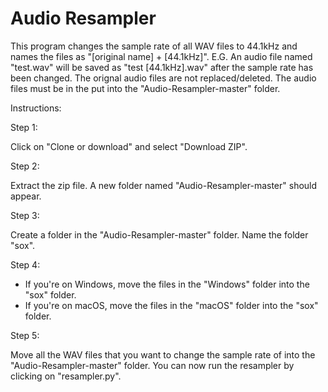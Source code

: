 # Audio Resampler

This program changes the sample rate of all WAV files to 44.1kHz and names the files as "[original name] + [44.1kHz]". E.G. An audio file named "test.wav" will be saved as "test [44.1kHz].wav" after the sample rate has been changed. The orignal audio files are not replaced/deleted. The audio files must be in the put into the "Audio-Resampler-master" folder.

Instructions:

Step 1:

Click on "Clone or download" and select "Download ZIP".

Step 2:

Extract the zip file. A new folder named "Audio-Resampler-master" should appear.

Step 3: 

Create a folder in the "Audio-Resampler-master" folder. Name the folder "sox".

Step 4:
- If you're on Windows, move the files in the "Windows" folder into the "sox" folder.
- If you're on macOS, move the files in the "macOS" folder into the "sox" folder.

Step 5: 

Move all the WAV files that you want to change the sample rate of into the "Audio-Resampler-master" folder. You can now run the resampler by clicking on "resampler.py".
